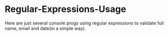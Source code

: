 # Regular-Expressions-Usage

Here are just several console progs using regular expressions to validate full name, email and date(in a simple way).
